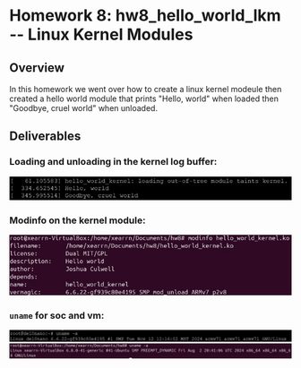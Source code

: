 # Homework 8: hw8_hello_world_lkm -- Linux Kernel Modules

## Overview
In this homework we went over how to create a linux kernel modeule then created a hello world module that prints "Hello, world" when loaded then "Goodbye, cruel world" when unloaded.

## Deliverables
### Loading and unloading in the kernel log buffer:
![kernel log buffer](assets/hello_world_kernel.jpg)

### Modinfo on the kernel module:
![modinfo](assets/modinfo.jpg)

### ```uname``` for soc and vm:
![soc uname](assets/uname_soc.jpg)
![vm uname](assets/uname_vm.jpg)

